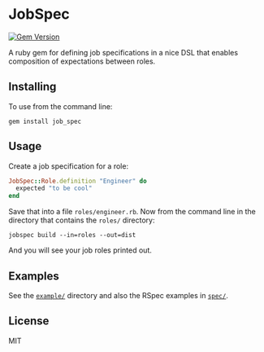 # JobSpec

[![Gem Version](https://badge.fury.io/rb/job_spec.svg)](https://badge.fury.io/rb/job_spec)

A ruby gem for defining job specifications in a nice DSL that enables composition of expectations between roles.

## Installing

To use from the command line:

```
gem install job_spec
```

## Usage

Create a job specification for a role:

``` ruby
JobSpec::Role.definition "Engineer" do
  expected "to be cool"
end
```

Save that into a file `roles/engineer.rb`. Now from the command line in the directory that contains the `roles/` directory:

```
jobspec build --in=roles --out=dist
```

And you will see your job roles printed out.

## Examples

See the [`example/`](example) directory and also the RSpec examples in [`spec/`](spec).

## License

MIT
